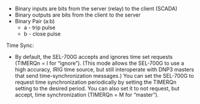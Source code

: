 -   Binary inputs are bits from the server (relay) to the client (SCADA)
-   Binary outputs are bits from the client to the server
- Binary Pair (a:b)
	- a - trip pulse
	- b - close pulse

Time Sync:
- By default, the SEL-700G accepts and ignores time set requests (TIMERQn = I for “ignore”). (This mode allows the SEL-700G to use a high accuracy, IRIG time source, but still interoperate with DNP3 masters that send time-synchronization messages.) You can set the SEL-700G to request time synchronization periodically by setting the TIMERQn setting to the desired period. You can also set it to not request, but accept, time synchronization (TIMERQn = M for “master”).
